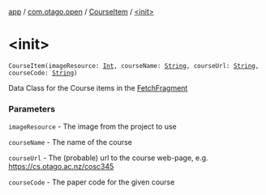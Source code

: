 [app](../../index.md) / [com.otago.open](../index.md) / [CourseItem](index.md) / [&lt;init&gt;](./-init-.md)

# &lt;init&gt;

`CourseItem(imageResource: `[`Int`](https://kotlinlang.org/api/latest/jvm/stdlib/kotlin/-int/index.html)`, courseName: `[`String`](https://kotlinlang.org/api/latest/jvm/stdlib/kotlin/-string/index.html)`, courseUrl: `[`String`](https://kotlinlang.org/api/latest/jvm/stdlib/kotlin/-string/index.html)`, courseCode: `[`String`](https://kotlinlang.org/api/latest/jvm/stdlib/kotlin/-string/index.html)`)`

Data Class for the Course items in the [FetchFragment](../-fetch-fragment/index.md)

### Parameters

`imageResource` - The image from the project to use

`courseName` - The name of the course

`courseUrl` - The (probable) url to the course web-page, e.g. https://cs.otago.ac.nz/cosc345

`courseCode` - The paper code for the given course